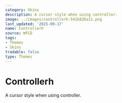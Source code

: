 ```yaml
---
category: Skins
description: A cursor style when using controller.
image: ../images/controllerh-541b82ba11.png
last_updated: '2025-09-17'
name: Controllerh
source: WFCD
tags:
- Themes
- Skins
tradable: false
type: Themes
---
```


# Controllerh

A cursor style when using controller.

